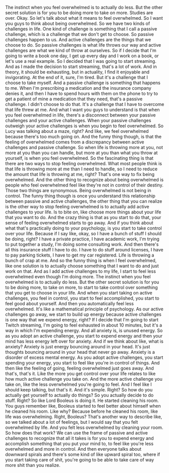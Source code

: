  The instinct when you feel overwhelmed is to actually do less. But the other secret solution is for you to be doing more to take on more. Studies are over. Okay. So let's talk about what it means to feel overwhelmed. So I want you guys to think about being overwhelmed. So we have two kinds of challenges in life. One kind of challenge is something that I call a passive challenge, which is a challenge that we don't get to choose. So passive challenges happen to us. And active challenges are the things that we choose to do. So passive challenges is what life throws our way and active challenges are what we kind of throw at ourselves. So if I decide that I'm going to write a book one day, I get up every day and I work on a book, or let's use a real example. So I decided that I was going to start streaming. And as I made the decision to start streaming, that's a lot of work. And in theory, it should be exhausting, but in actuality, I find it enjoyable and invigorating. At the end of it, sure, I'm tired. But it's a challenge that I choose to take myself. And a passive challenge is something that happens to me. When I'm prescribing a medication and the insurance company denies it, and then I have to spend hours with them on the phone to try to get a patient of mine a medication that they need, that's a passive challenge. I didn't choose to do that. It's a challenge that I have to overcome that life threw at me. And what I want you guys to understand is that when you feel overwhelmed in life, there's a disconnect between your passive challenges and your active challenges. When your passive challenges outweigh your active challenges is when you begin to feel overwhelmed. So Lucy was talking about a maze, right? And like, we feel overwhelmed because there's too much going on. And the funny thing though, is that the feeling of overwhelmed comes from a discrepancy between active challenges and passive challenge. So when life is throwing more at you, not more at you than you can handle, but more at you than what you throw at yourself, is when you feel overwhelmed. So the fascinating thing is that there are two ways to stop feeling overwhelmed. What most people think is that life is throwing more at me than I need to handle, so I need to reduce the amount that life is throwing at me, right? That's one way to fix being overwhelmed. And the other thing to recognize about being overwhelmed is people who feel overwhelmed feel like they're not in control of their destiny. Those two things are synonymous. Being overwhelmed is not being in control. The funny thing though is once you understand this relationship between passive and active challenges, the other thing that you can realize is the other way to stop feeling overwhelmed is to actually add active challenges to your life. Is to bite on, like choose more things about your life that you want to do. And the crazy thing is that as you start to do that, your sense of feeling overwhelmed starts to go away. And if you think about what that's practically doing to your psychology, is you start to take control over your life. Because if I say like, okay, so I have a bunch of stuff I should be doing, right? I have a private practice, I have academic work, I'm trying to put together a study, I'm doing some consulting work. And then there's all this insurance stuff I have to do. I have to do stuff around licenses, I have to pay parking tickets, I have to get my car registered. Life is throwing a bunch of crap at me. And so the funny thing is when I feel overwhelmed, like one solution is to actually choose something that I want to do and just work on that. And as I add active challenges to my life, I start to feel less overwhelmed even though I'm doing more. The instinct when you feel overwhelmed is to actually do less. But the other secret solution is for you to be doing more, to take on more, to start to take control over something that you get to choose in your life. And when you start taking on active challenges, you feel in control, you start to feel accomplished, you start to feel good about yourself. And then you automatically feel less overwhelmed. It's like a mathematical principle of psychology. As our active challenges go away, we start to build up energy because active challenges is one way that we expend energy, right? If I decide that I'm going to start Twitch streaming, I'm going to feel exhausted in about 10 minutes, but it's a way in which I'm expending energy. And all anxiety is, is unused energy. So as you adopt an active challenge, you start to expend energy and then your mind has less energy left over for anxiety. And if we think about like, what is anxiety? Anxiety is just energy bouncing around in your head. It's just thoughts bouncing around in your head that never go away. Anxiety is a disorder of excess mental energy. As you adopt active challenges, you start spending your energy, you start to feel like you're in control of things. And then like the feeling of going, feeling overwhelmed just goes away. And that's, that's it. Like the more you get control over your life relates to like how much active challenge you take on. And the more active challenge you take on, like the less overwhelmed you're going to feel. And I feel like I should keep talking, but that's it. And it's simple. Right? So how do you actually get yourself to actually do things? So you actually decide to do stuff. Right? So like Lord Booleus is doing it. He started cleaning his room. You guys remember like, Booleus started to feel better about himself when he cleaned his room. Like why? Because before he cleaned his room, like life was overwhelming. Right, Booleus? That's another way to describe like, so we talked about a lot of feelings, but I would say that you felt overwhelmed by life. And you felt less overwhelmed by cleaning your room. So how does that work? We can use the frame of passive and active challenges to recognize that all it takes is for you to expend energy and accomplish something that you put your mind to, to feel like you're less overwhelmed and more in control. And then everyone talks about downward spirals and there's some kind of like upward spiral too, where if you start taking care of shit, you're going to be able to take care of way more shit than you realize.